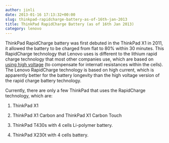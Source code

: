 ```yaml
---
author: jinli
date: 2013-01-16 17:13:32+00:00
slug: thinkpad-rapidcharge-battery-as-of-16th-jan-2013
title: ThinkPad RapidCharge Battery (as of 16th Jan 2013)
category: lenovo
---
```

ThinkPad RapidCharge battery was first debuted in the ThinkPad X1 in 2011, it allowed the battery to be charged from flat to 80% within 30 minutes. This RapidCharge technology that Lenovo uses is different to the lithium rapid charge technology that most other companies use, which are based on [using high voltage](”http://www.google.com/patents/US20070075682?hl=zh-CN&dq=5661645&ei=iJolUP_GIeH5igL7xoGYCg”) (to compensate for internatl resistances within the cells). The Lenovo RapidCharge technology is based on high current, which is apparently better for the battery longevity than the high voltage version of the rapid charge battery technology.

Currently, there are only a few ThinkPad that uses the RapidCharge technology, which are:

1. ThinkPad X1

2. ThinkPad X1 Carbon and ThinkPad X1 Carbon Touch

3. ThinkPad T430s with 4 cells Li-polymer battery.

4. ThinkPad X230t with 4 cells battery.
